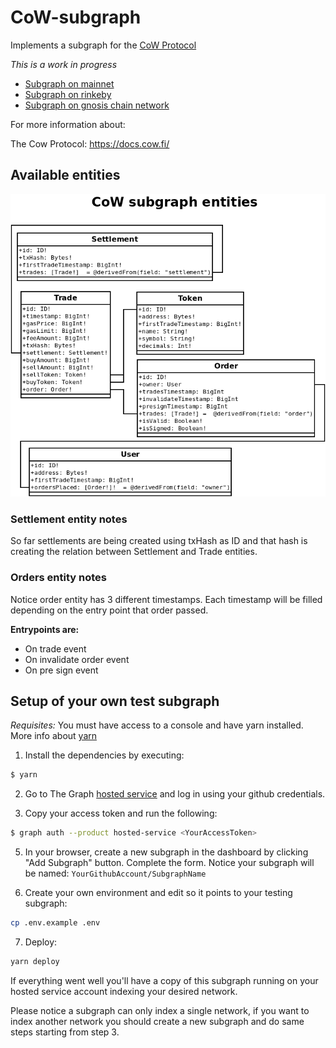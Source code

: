 # CoW-subgraph

Implements a subgraph for the [CoW Protocol](https://github.com/cowprotocol/contracts)

*This is a work in progress*

- [Subgraph on mainnet](https://thegraph.com/hosted-service/subgraph/cowprotocol/cow)
- [Subgraph on rinkeby](https://thegraph.com/hosted-service/subgraph/cowprotocol/cow-rinkeby)
- [Subgraph on gnosis chain network](https://thegraph.com/hosted-service/subgraph/cowprotocol/cow-gc)

For more information about:

The Cow Protocol: https://docs.cow.fi/
## Available entities

![CoW Protocol subgraph entities diagrams](./dia/CowProtocolSubgraphEntities.png)

### Settlement entity notes

So far settlements are being created using txHash as ID and that hash is creating the relation between Settlement and Trade entities.

### Orders entity notes

Notice order entity has 3 different timestamps. Each timestamp will be filled depending on the entry point that order passed.

**Entrypoints are:**

- On trade event
- On invalidate order event
- On pre sign event

## Setup of your own test subgraph

*Requisites:* You must have access to a console and have yarn installed. More info about [yarn](https://classic.yarnpkg.com/lang/en/docs/)

1. Install the dependencies by executing:

```bash
$ yarn
```

2. Go to The Graph [hosted service](https://thegraph.com/hosted-service/dashboard) and log in using your github credentials. 

3. Copy your access token and run the following:

```bash
$ graph auth --product hosted-service <YourAccessToken>
```

5. In your browser, create a new subgraph in the dashboard by clicking "Add Subgraph" button. Complete the form. Notice your subgraph will be named: `YourGithubAccount/SubgraphName`

6. Create your own environment and edit so it points to your testing subgraph:

```bash
cp .env.example .env
```

7. Deploy:
```bash
yarn deploy
```

If everything went well you'll have a copy of this subgraph running on your hosted service account indexing your desired network.

Please notice a subgraph can only index a single network, if you want to index another network you should create a new subgraph and do same steps starting from step 3.

